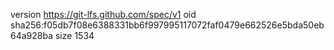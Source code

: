 version https://git-lfs.github.com/spec/v1
oid sha256:f05db7f08e6388331bb6f997995117072faf0479e662526e5bda50eb64a928ba
size 1534
